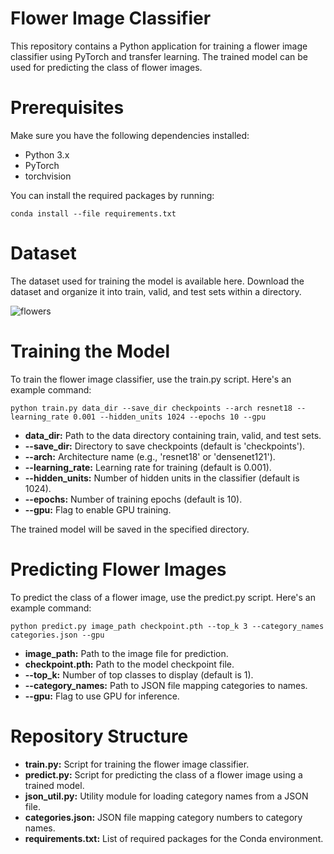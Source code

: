 # Flower Image Classifier

This repository contains a Python application for training a flower image classifier using PyTorch and transfer learning. The trained model can be used for predicting the class of flower images. 

# Prerequisites

Make sure you have the following dependencies installed:

- Python 3.x
- PyTorch
- torchvision

You can install the required packages by running:

```
conda install --file requirements.txt
```

# Dataset

The dataset used for training the model is available here. Download the dataset and organize it into train, valid, and test sets within a directory.

![flowers](https://github.com/nikitaSisikin/FlowerClassificationPytorch/assets/74993680/cd1ec250-473c-403c-a853-633734b6236c)


# Training the Model

To train the flower image classifier, use the train.py script. Here's an example command:

```
python train.py data_dir --save_dir checkpoints --arch resnet18 --learning_rate 0.001 --hidden_units 1024 --epochs 10 --gpu
```

+ **data_dir:** Path to the data directory containing train, valid, and test sets.
+ **--save_dir:** Directory to save checkpoints (default is 'checkpoints').
+ **--arch:** Architecture name (e.g., 'resnet18' or 'densenet121').
+ **--learning_rate:** Learning rate for training (default is 0.001).
+ **--hidden_units:** Number of hidden units in the classifier (default is 1024).
+ **--epochs:** Number of training epochs (default is 10).
+ **--gpu:** Flag to enable GPU training.
  
The trained model will be saved in the specified directory.

# Predicting Flower Images

To predict the class of a flower image, use the predict.py script. Here's an example command:

```
python predict.py image_path checkpoint.pth --top_k 3 --category_names categories.json --gpu
```

+ **image_path:** Path to the image file for prediction.
+ **checkpoint.pth:** Path to the model checkpoint file.
+ **--top_k:** Number of top classes to display (default is 1).
+ **--category_names:** Path to JSON file mapping categories to names.
+ **--gpu:** Flag to use GPU for inference.
  
# Repository Structure

+ **train.py:** Script for training the flower image classifier.
+ **predict.py:** Script for predicting the class of a flower image using a trained model.
+ **json_util.py:** Utility module for loading category names from a JSON file.
+ **categories.json:** JSON file mapping category numbers to category names.
+ **requirements.txt:** List of required packages for the Conda environment.
